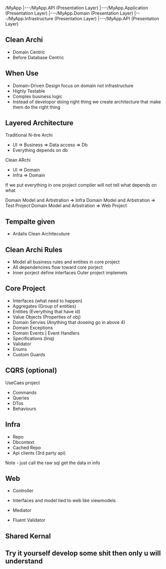 /MyApp
|---/MyApp.API                          (Presentation Layer)
|---/MyApp.Application                (Presentation Layer)
|---/MyApp.Domain                (Presentation Layer)
|---/MyApp.Infrastructure                (Presentation Layer)
|---/MyApp.API                (Presentation Layer)


## Clean Archi
- Domain Centric
- Before Database Centric

## When Use 
- Domain-Driven Design focus on domain not infrastructure
- Highly Testable
- Complex business logic
- Instead of developor doing right thing we create architecture that make them do the right thing

## Layered Architecture

Traditional N-tire Archi
- UI => Business => Data access => Db
- Everything depends on db

Clean ARchi
- UI => Domain
- Infra => Domain

If we put everything in one project compiler will not tell what depends on what 

Domain Model and Arbstration => Infra
Domain Model and Arbstration => Test Project
Domain Model and Arbstration => Web Project

## Tempalte given 
- Ardalis Clean Architecuture

## Clean Archi Rules
- Model all business rules and entities in core project
- All dependencires flow toward core porject
- Inner porject define interfaces 
Outer project implemets

## Core Project
- Interfaces (what need to happen)
- Aggregates (Group of entities)
- Entities (Everything that have id)
- Value Objects (Properties of obj)
- Domain Servies (Anything that doseing go in above 4)
- Domain Exceptions
- Domain Events  | Event Handlers
- Specifications (linq)
- Validator
- Enums
- Custom Guards

## CQRS (optional)
UseCaes project 
- Commands
- Queries
- DTos
- Behaviours

## Infra
- Repo
- Dbcontext
- Cached Repo
- Api clients (3rd party api)

Note -  just call the raw sql get the data in info

## Web 
- Controller
- Interfaces and model tied to web like viewmodels
 

 - Mediator
 - Fluent Validator
 
 ## Shared Kernal 

 ## Try it yourself develop some shit then only u will understand 







